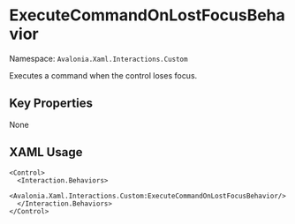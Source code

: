 # ExecuteCommandOnLostFocusBehavior

Namespace: `Avalonia.Xaml.Interactions.Custom`

Executes a command when the control loses focus.



## Key Properties
None

## XAML Usage
```xaml
<Control>
  <Interaction.Behaviors>
    <Avalonia.Xaml.Interactions.Custom:ExecuteCommandOnLostFocusBehavior/>
  </Interaction.Behaviors>
</Control>
```
